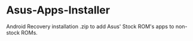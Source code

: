 Asus-Apps-Installer
===================

Android Recovery installation .zip to add Asus' Stock ROM's apps to non-stock ROMs.

